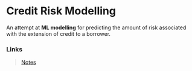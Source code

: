 # Credit Risk Modelling

An attempt at **ML modelling** for predicting the amount of risk associated with the extension of credit to a borrower.

### Links
> [Notes](https://drive.google.com/drive/folders/1J4IHFxI6vVhDrjr0lkJxrV3qz5sKOSqV?usp=drive_link)
